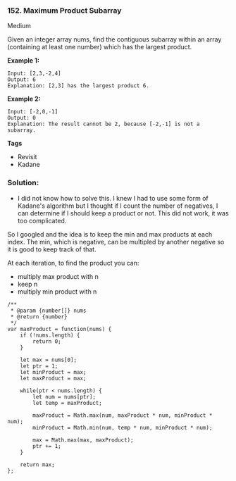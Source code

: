 ### 152. Maximum Product Subarray
Medium

Given an integer array nums, find the contiguous subarray within an array (containing at least one number) which has the largest product.

**Example 1:**
```
Input: [2,3,-2,4]
Output: 6
Explanation: [2,3] has the largest product 6.
```

**Example 2:**
```
Input: [-2,0,-1]
Output: 0
Explanation: The result cannot be 2, because [-2,-1] is not a subarray.
```
**Tags**
- Revisit
- Kadane

### Solution:
- I did not know how to solve this. I knew I had to use some form of Kadane's algorithm but 
I thought if I count the number of negatives, I can determine if I should keep a product or not.
This did not work, it was too complicated.

So I googled and the idea is to keep the min and max products at each index. The min, which is negative, can be multipled
by another negative so it is good to keep track of that.

At each iteration, to find the product you can:
- multiply max product with n
- keep n
- multiply min product with n

```
/**
 * @param {number[]} nums
 * @return {number}
 */
var maxProduct = function(nums) {
    if (!nums.length) {
        return 0;
    }
    
    let max = nums[0];
    let ptr = 1;
    let minProduct = max;
    let maxProduct = max;
    
    while(ptr < nums.length) {
        let num = nums[ptr];
        let temp = maxProduct;
        
        maxProduct = Math.max(num, maxProduct * num, minProduct * num);
        minProduct = Math.min(num, temp * num, minProduct * num);
        
        max = Math.max(max, maxProduct);
        ptr += 1;
    }
    
    return max;
};
```
